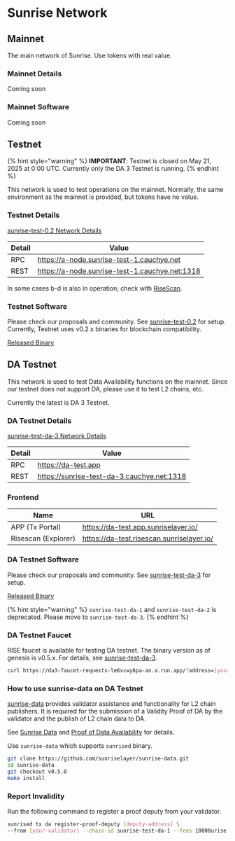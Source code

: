 # Sunrise Network

## Mainnet

The main network of Sunrise. Use tokens with real value.

### Mainnet Details

Coming soon

### Mainnet Software

Coming soon

## Testnet

{% hint style="warning" %}
**IMPORTANT**: Testnet is closed on May 21, 2025 at 0:00 UTC.
Currently only the DA 3 Testnet is running.
{% endhint %}

This network is used to test operations on the mainnet. Normally, the same environment as the mainnet is provided, but tokens have no value.

### Testnet Details

[sunrise-test-0.2 Network Details](https://github.com/sunriselayer/network/tree/main/sunrise-test-0.2)

| Detail | Value                                            |
| ------ | ------------------------------------------------ |
| RPC    | <https://a-node.sunrise-test-1.cauchye.net>      |
| REST   | <https://a-node.sunrise-test-1.cauchye.net:1318> |

In some cases b-d is also in operation; check with [RiseScan](https://testnet.risescan.sunriselayer.io/).

### Testnet Software

Please check our proposals and community. See [sunrise-test-0.2](https://github.com/sunriselayer/network/tree/main/sunrise-test-0.2) for setup.
Currently, Testnet uses v0.2.x binaries for blockchain compatibility.

[Released Binary](https://github.com/sunriselayer/sunrise/releases)

## DA Testnet

This network is used to test Data Availability functions on the mainnet.
Since our testnet does not support DA, please use it to test L2 chains, etc.

Currently the latest is DA 3 Testnet.

### DA Testnet Details

[sunrise-test-da-3 Network Details](https://github.com/sunriselayer/network/tree/main/sunrise-test-da-3)

| Detail | Value                                        |
| ------ | -------------------------------------------- |
| RPC    | <https://da-test.app>                        |
| REST   | <https://sunrise-test-da-3.cauchye.net:1318> |

### Frontend

| Name                | URL                                         |
| ------------------- | ------------------------------------------- |
| APP (Tx Portal)     | <https://da-test.app.sunriselayer.io/>      |
| Risescan (Explorer) | <https://da-test.risescan.sunriselayer.io/> |

### DA Testnet Software

Please check our proposals and community. See [sunrise-test-da-3](https://github.com/sunriselayer/network/tree/main/sunrise-test-da-3) for setup.

[Released Binary](https://github.com/sunriselayer/sunrise/releases)

{% hint style="warning" %}
`sunrise-test-da-1` and `sunrise-test-da-2` is deprecated. Please move to `sunrise-test-da-3`.
{% endhint %}

### DA Testnet Faucet

RISE faucet is available for testing DA testnet.
The binary version as of genesis is v0.5.x. For details, see [sunrise-test-da-3](https://github.com/sunriselayer/network/tree/main/sunrise-test-da-3).

```bash
curl https://da3-faucet-requests-le6vcwy6pa-an.a.run.app/?address=[your-address]
```

### How to use sunrise-data on DA Testnet

[sunrise-data](https://github.com/sunriselayer/sunrise-data) provides validator assistance and functionality for L2 chain publishers.
It is required for the submission of a Validity Proof of DA by the validator and the publish of L2 chain data to DA.

See [Sunrise Data](../../build/l2-blockchains/rollkit/sunrise-data.md) and [Proof of Data Availability](../../build/validators/data-availability-proof.md) for details.

Use `sunrise-data` which supports `sunrised` binary.

```bash
git clone https://github.com/sunriselayer/sunrise-data.git
cd sunrise-data
git checkout v0.5.0
make install
```

### Report Invalidity

Run the following command to register a proof deputy from your validator.

```bash
sunrised tx da register-proof-deputy [deputy-address] \
--from [your-validator] --chain-id sunrise-test-da-1 --fees 10000urise --gas 1000000 --yes
```
